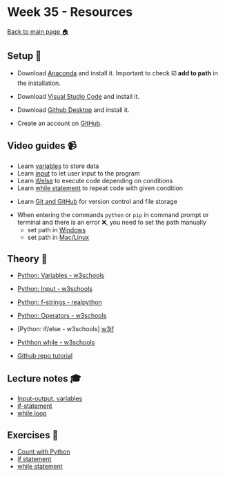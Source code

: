 # Week 35 - Resources

[Back to main page :house:](https://github.com/aleylani/Python)

## Setup :wrench:

- Download [Anaconda][pyt] and install it. Important to check :ballot_box_with_check: **add to path** in the installation.

[pyt]: https://www.anaconda.com/download

- Download [Visual Studio Code][vscode] and install it. 

[vscode]: https://code.visualstudio.com/

- Download [Github Desktop][git] and install it. 

[git]: https://desktop.github.com/

- Create an account on [GitHub][github]. 

[github]: https://github.com/

## Video guides :video_camera:

- Learn [variables][variables] to store data
- Learn [input][input] to let user input to the program
- Learn [if/else][if_video] to execute code depending on conditions
- Learn [while statement][while_video] to repeat code with given condition

[if_video]: https://www.youtube.com/watch?v=Zp5MuPOtsSY
[while_video]: https://www.youtube.com/watch?v=rRTjPnVooxE
[variables]: https://www.youtube.com/watch?v=Z1Yd7upQsXY&t=470s
[input]: https://www.youtube.com/watch?v=4OX49nLNPEE

- Learn [Git and GitHub][git_tutorial] for version control and file storage

[git_tutorial]: https://www.youtube.com/watch?v=USjZcfj8yxE

- When entering the commands `python` or `pip` in command prompt or terminal and there is an error :x:, you need to set the path manually
  - set path in [Windows][windows_path]
  - set path in [Mac/Linux][mac_path]

[windows_path]: https://www.youtube.com/watch?v=dj5oOPaeIqI 
[mac_path]: https://www.youtube.com/watch?v=PUIE7CPANfo

## Theory :book:

- [Python: Variables - w3schools][w3var]
- [Python: Input - w3schools][w3input]
- [Python: f-strings - realpython](https://realpython.com/python-f-strings/)
- [Python: Operators - w3schools](https://www.w3schools.com/python/python_operators.asp)
- [Python: if/else - w3schools] [w3if]
- [Pythhon while - w3schools][w3while]

- [Github repo tutorial][git_repo_tutorial]

[git_repo_tutorial]: https://github.com/niklas-hjelm/Programmering-med-C-Sharp/blob/main/assets/newRepo.md
[w3while]: https://www.w3schools.com/python/python_while_loops.asp
[w3var]: https://www.w3schools.com/python/python_variables.asp
[w3if]: https://www.w3schools.com/python/python_conditions.asp
[w3input]: https://www.w3schools.com/python/python_user_input.asp

## Lecture notes :mortar_board:

- [Input-output, variables](https://github.com/aleylani/Python/blob/main/Lecture_notes/L0_input_output.ipynb)
- [if-statement](https://github.com/aleylani/Python/blob/main/Lecture_notes/L1_if_statements.ipynb)
- [while loop](https://github.com/aleylani/Python/blob/main/Lecture_notes/L2_while_statement.ipynb)

## Exercises :running:

- [Count with Python][exercise_count]
- [if statement][exercise_if]
- [while statement][exercise_while]

[exercise_count]: https://github.com/aleylani/Python/blob/main/Exercises/00_Count_with_Python_exercise.ipynb
[exercise_if]: https://github.com/kokchun/Python-course-AI22/blob/main/Exercises/01-if-statement-exercise.ipynb 
[exercise_while]: https://github.com/kokchun/Python-course-AI22/blob/main/Exercises/02-while-statement-exercise.ipynb

